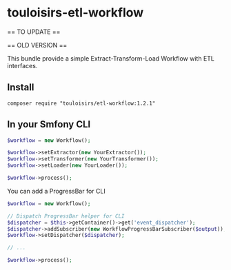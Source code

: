 touloisirs-etl-workflow
================

== TO UPDATE ==

== OLD VERSION ==

This bundle provide a simple Extract-Transform-Load Workflow with ETL interfaces.

Install
-------
``` shell
composer require "touloisirs/etl-workflow:1.2.1"
```

In your Smfony CLI
------------------
```php
$workflow = new Workflow();

$workflow->setExtractor(new YourExtractor());
$workflow->setTransformer(new YourTransformer());
$workflow->setLoader(new YourLoader());

$workflow->process();
```

You can add a ProgressBar for CLI
```php
$workflow = new Workflow();

// Dispatch ProgressBar helper for CLI
$dispatcher = $this->getContainer()->get('event_dispatcher');
$dispatcher->addSubscriber(new WorkflowProgressBarSubscriber($output));
$workflow->setDispatcher($dispatcher);

// ...

$workflow->process();
```
